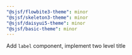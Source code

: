 ```yaml
---
"@sjsf/flowbite3-theme": minor
"@sjsf/skeleton3-theme": minor
"@sjsf/daisyui5-theme": minor
"@sjsf/basic-theme": minor
---
```


Add `label` component, implement two level title
